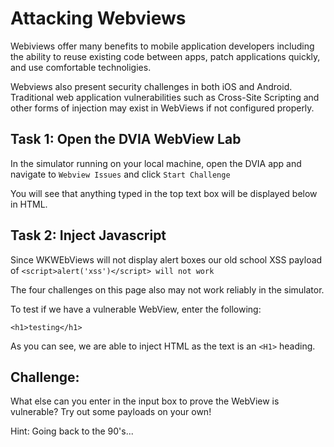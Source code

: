 # Attacking Webviews
Webiviews offer many benefits to mobile application developers including the ability to reuse existing code between apps, patch applications quickly, and use comfortable technoligies. 

Webviews also present security challenges in both iOS and Android. Traditional web application vulnerabilities such as Cross-Site Scripting and other forms of injection may exist in WebViews if not configured properly.

## Task 1: Open the DVIA WebView Lab

In the simulator running on your local machine, open the DVIA app and navigate to `Webview Issues` and click `Start Challenge`

You will see that anything typed in the top text box will be displayed below in HTML.

## Task 2: Inject Javascript
Since WKWEbViews will not display alert boxes our old school XSS payload of `<script>alert('xss')</script> will not work`

The four challenges on this page also may not work reliably in  the simulator.

To test if we have a vulnerable WebView, enter the following:
```
<h1>testing</h1>
```
As you can see, we are able to inject HTML as the text is an `<H1>` heading.

## Challenge:
What else can you enter in the input box to prove the WebView is vulnerable? Try out some payloads on your own!

Hint: Going back to the 90's...
